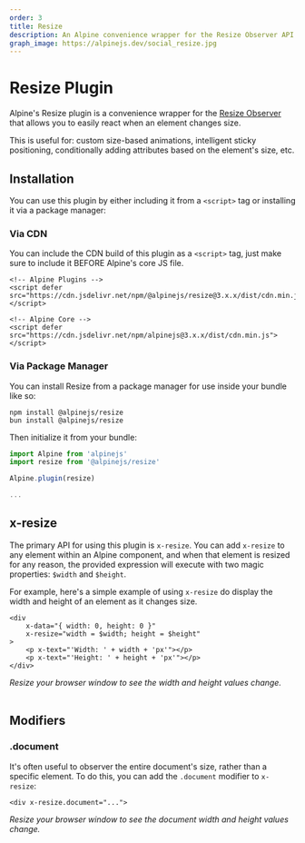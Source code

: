 ```yaml
---
order: 3
title: Resize
description: An Alpine convenience wrapper for the Resize Observer API that allows you to easily react when an element is resized.
graph_image: https://alpinejs.dev/social_resize.jpg
---
```


# Resize Plugin

Alpine's Resize plugin is a convenience wrapper for the [Resize Observer](https://developer.mozilla.org/en-US/docs/Web/API/Resize_Observer_API) that allows you to easily react when an element changes size.

This is useful for: custom size-based animations, intelligent sticky positioning, conditionally adding attributes based on the element's size, etc.

<a name="installation"></a>
## Installation

You can use this plugin by either including it from a `<script>` tag or installing it via a package manager:

### Via CDN

You can include the CDN build of this plugin as a `<script>` tag, just make sure to include it BEFORE Alpine's core JS file.

```alpine
<!-- Alpine Plugins -->
<script defer src="https://cdn.jsdelivr.net/npm/@alpinejs/resize@3.x.x/dist/cdn.min.js"></script>

<!-- Alpine Core -->
<script defer src="https://cdn.jsdelivr.net/npm/alpinejs@3.x.x/dist/cdn.min.js"></script>
```

### Via Package Manager

You can install Resize from a package manager for use inside your bundle like so:

```shell
npm install @alpinejs/resize
bun install @alpinejs/resize
```

Then initialize it from your bundle:

```js
import Alpine from 'alpinejs'
import resize from '@alpinejs/resize'

Alpine.plugin(resize)

...
```

<a name="x-resize"></a>
## x-resize

The primary API for using this plugin is `x-resize`. You can add `x-resize` to any element within an Alpine component, and when that element is resized for any reason, the provided expression will execute with two magic properties: `$width` and `$height`.

For example, here's a simple example of using `x-resize` do display the width and height of an element as it changes size.

```alpine
<div
    x-data="{ width: 0, height: 0 }"
    x-resize="width = $width; height = $height"
>
    <p x-text="'Width: ' + width + 'px'"></p>
    <p x-text="'Height: ' + height + 'px'"></p>
</div>
```

<!-- START_VERBATIM -->
<div class="demo">
    <div x-data="{ width: 0, height: 0 }" x-resize="width = $width; height = $height">
        <i>Resize your browser window to see the width and height values change.</i>
        <br><br>
        <p x-text="'Width: ' + width + 'px'"></p>
        <p x-text="'Height: ' + height + 'px'"></p>
    </div>
</div>
<!-- END_VERBATIM -->

<a name="modifiers"></a>
## Modifiers

<a name="document"></a>
### .document

It's often useful to observer the entire document's size, rather than a specific element. To do this, you can add the `.document` modifier to `x-resize`:

```alpine
<div x-resize.document="...">
```

<!-- START_VERBATIM -->
<div class="demo">
    <div x-data="{ width: 0, height: 0 }" x-resize.document="width = $width; height = $height">
        <i>Resize your browser window to see the document width and height values change.</i>
        <br><br>
        <p x-text="'Width: ' + width + 'px'"></p>
        <p x-text="'Height: ' + height + 'px'"></p>
    </div>
</div>
<!-- END_VERBATIM -->
